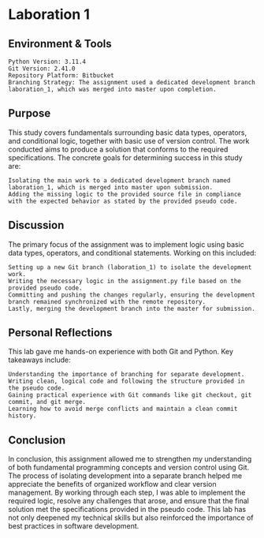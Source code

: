 # Laboration 1
## Environment & Tools

    Python Version: 3.11.4
    Git Version: 2.41.0
    Repository Platform: Bitbucket
    Branching Strategy: The assignment used a dedicated development branch laboration_1, which was merged into master upon completion.

## Purpose

This study covers fundamentals surrounding basic data types, operators, and conditional logic, together with basic use of version control. The work conducted aims to produce a solution that conforms to the required specifications. The concrete goals for determining success in this study are:

    Isolating the main work to a dedicated development branch named laboration_1, which is merged into master upon submission.
    Adding the missing logic to the provided source file in compliance with the expected behavior as stated by the provided pseudo code.

## Discussion

The primary focus of the assignment was to implement logic using basic data types, operators, and conditional statements. Working on this included:

    Setting up a new Git branch (laboration_1) to isolate the development work.
    Writing the necessary logic in the assignment.py file based on the provided pseudo code.
    Committing and pushing the changes regularly, ensuring the development branch remained synchronized with the remote repository.
    Lastly, merging the development branch into the master for submission.

## Personal Reflections

This lab gave me hands-on experience with both Git and Python. Key takeaways include:

    Understanding the importance of branching for separate development.
    Writing clean, logical code and following the structure provided in the pseudo code.
    Gaining practical experience with Git commands like git checkout, git commit, and git merge.
    Learning how to avoid merge conflicts and maintain a clean commit history.

## Conclusion

In conclusion, this assignment allowed me to strengthen my understanding of both fundamental programming concepts and version control using Git. The process of isolating development into a separate branch helped me appreciate the benefits of organized workflow and clear version management. By working through each step, I was able to implement the required logic, resolve any challenges that arose, and ensure that the final solution met the specifications provided in the pseudo code. This lab has not only deepened my technical skills but also reinforced the importance of best practices in software development.
